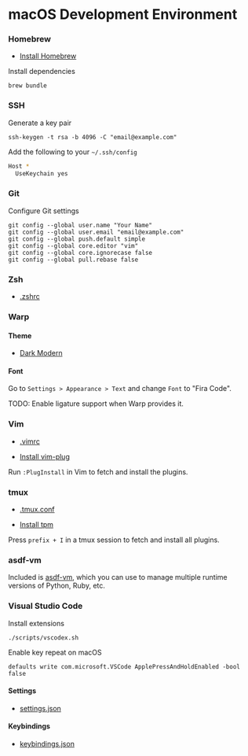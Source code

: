 # macOS Development Environment

### Homebrew

- [Install Homebrew](https://brew.sh)

Install dependencies

    brew bundle

### SSH

Generate a key pair

    ssh-keygen -t rsa -b 4096 -C "email@example.com"

Add the following to your `~/.ssh/config`

```sh
Host *
  UseKeychain yes
```

### Git

Configure Git settings

    git config --global user.name "Your Name"
    git config --global user.email "email@example.com"
    git config --global push.default simple
    git config --global core.editor "vim"
    git config --global core.ignorecase false
    git config --global pull.rebase false

### Zsh

- [.zshrc](https://github.com/joshcummingsdesign/mac-dev-env/tree/master/dotfiles/.zshrc)

### Warp

#### Theme

- [Dark Modern](https://github.com/juliabresolin/warp-theme-dark-modern)

#### Font

Go to `Settings > Appearance > Text` and change `Font` to "Fira Code".

TODO: Enable ligature support when Warp provides it.

### Vim

- [.vimrc](https://github.com/joshcummingsdesign/mac-dev-env/tree/master/dotfiles/.vimrc)

- [Install vim-plug](https://github.com/junegunn/vim-plug)

Run `:PlugInstall` in Vim to fetch and install the plugins.

### tmux

- [.tmux.conf](https://github.com/joshcummingsdesign/mac-dev-env/tree/master/dotfiles/.tmux.conf)

- [Install tpm](https://github.com/tmux-plugins/tpm)

Press `prefix + I` in a tmux session to fetch and install all plugins.

### asdf-vm

Included is [asdf-vm](https://asdf-vm.com/#/core-manage-plugins), which you can use to manage multiple runtime versions of Python, Ruby, etc.

### Visual Studio Code

Install extensions

    ./scripts/vscodex.sh

Enable key repeat on macOS

    defaults write com.microsoft.VSCode ApplePressAndHoldEnabled -bool false

#### Settings

- [settings.json](https://github.com/joshcummingsdesign/mac-dev-env/tree/master/dotfiles/.vscode/settings.json)

#### Keybindings

- [keybindings.json](https://github.com/joshcummingsdesign/mac-dev-env/tree/master/dotfiles/.vscode/keybindings.json)
